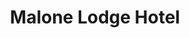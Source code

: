 ---
title: "Malone Lodge Hotel"
address: "60, Eglantine Avenue, Malone Road, Belfast, Co. Antrim, BT9 6DY"
tel: "028 9038 8062"
county: "Antrim"
category: "Hotels"
type: "Content"
lat: "054.5814340000"
lng: "-005.9425160000"
---